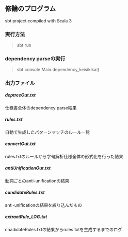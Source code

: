 ## 修論のプログラム
sbt project compiled with Scala 3

### 実行方法
> sbt run

### dependency parseの実行
> sbt console
> Main.dependency_keisikika()

### 出力ファイル
<h5>deptreeOut.txt</h5>
仕様書全体のdependency parse結果

<h5>rules.txt</h5>
自動で生成したパターンマッチのルール一覧

<h5>convertOut.txt</h5>
rules.txtのルールから字句解析仕様全体の形式化を行った結果

<h5>antiUnificationOut.txt</h5>
動詞ごとのanti-unificationの結果

<h5>candidateRules.txt</h5>
anti-unificationの結果を絞り込んだもの






<h5>extractRule_LOG.txt</h5>
cnadidateRules.txtの結果からrules.txtを生成するまでのログ

